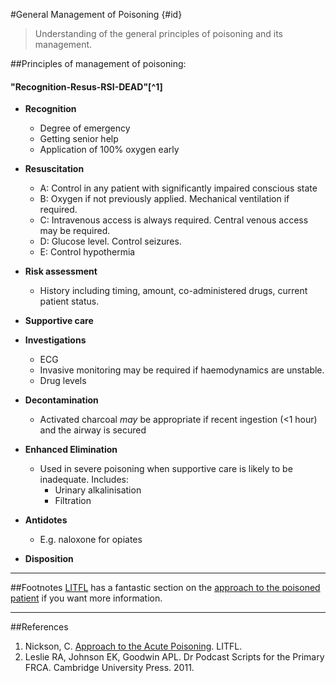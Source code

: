 #General Management of Poisoning {#id}
> Understanding of the general principles of poisoning and its management.

##Principles of management of poisoning:
#### **"Recognition-Resus-RSI-DEAD**"[^1]
* **Recognition**
    * Degree of emergency
    * Getting senior help
    * Application of 100% oxygen early


* **Resuscitation**
    * A: Control in any patient with significantly impaired conscious state
    * B: Oxygen if not previously applied. Mechanical ventilation if required.
    * C: Intravenous access is always required. Central venous access may be required.
    * D: Glucose level. Control seizures.
    * E: Control hypothermia


* **Risk assessment**
    * History including timing, amount, co-administered drugs, current patient status.    
* **Supportive care**
* **Investigations**
    * ECG
    * Invasive monitoring may be required if haemodynamics are unstable. 
    * Drug levels


* **Decontamination**
    * Activated charcoal *may* be appropriate if recent ingestion (<1 hour) and the airway is secured
* **Enhanced Elimination**
    * Used in severe poisoning when supportive care is likely to be inadequate. Includes:
      * Urinary alkalinisation
      * Filtration
* **Antidotes**
    * E.g. naloxone for opiates
* **Disposition**

---
##Footnotes
[LITFL](lifeinthefastlane.com) has a fantastic section on the [approach to the poisoned patient](http://lifeinthefastlane.com/ccc/approach-to-acute-poisoning/) if you want more information.

---
##References
1. Nickson, C. [Approach to the Acute Poisoning](http://lifeinthefastlane.com/ccc/approach-to-acute-poisoning/). LITFL.
2. Leslie RA, Johnson EK, Goodwin APL. Dr Podcast Scripts for the Primary FRCA. Cambridge University Press. 2011.
